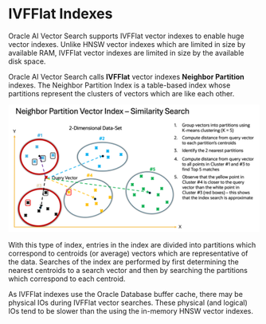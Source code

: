 # IVFFlat Indexes

Oracle AI Vector Search supports IVFFlat vector indexes to enable huge vector indexes.  Unlike HNSW vector indexes which are limited in size by available RAM, IVFFlat vector indexes are limited in size by the available disk space.

Oracle AI Vector Search calls **IVFFlat** vector indexes **Neighbor Partition** indexes.
The Neighbor Partition Index is a table-based index whose partitions represent the clusters of vectors which are like each other.  

<img src="images/IVFFlat.png" width="512" alt="IVFFlat"/>

With this type of index, entries in the index are divided into partitions which correspond to centroids (or average) vectors which are representative of the data.  Searches of the index are performed by first determining the nearest centroids to a search vector and then by searching the partitions which correspond to each centroid.

As IVFFlat indexes use the Oracle Database buffer cache, there may be physical IOs during IVFFlat vector searches.  These physical (and logical) IOs tend to be slower than the using the in-memory HNSW vector indexes.

